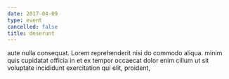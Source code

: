 ```yaml
---
date: 2017-04-09
type: event
cancelled: false
title: deserunt
---
```

aute nulla consequat. Lorem reprehenderit nisi do commodo aliqua. minim quis cupidatat officia in et ex tempor occaecat dolor enim cillum ut sit voluptate incididunt exercitation qui elit, proident,